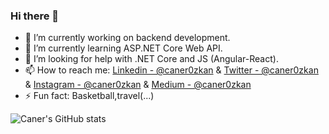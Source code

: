 ### Hi there 👋




- 🔭 I’m currently working on backend development.
- 🌱 I’m currently learning ASP.NET Core Web API.
- 🤔 I’m looking for help with .NET Core and JS (Angular-React).
- 📫 How to reach me: [Linkedin - @caner0zkan](https://www.linkedin.com/in/caner0zkan/ ) & [Twitter - @caner0zkan](https://twitter.com/caner0zkan ) & [Instagram - @caner0zkan](https://instagram.com/caner0zkan ) & [Medium - @caner0zkan](https://caner0zkan.medium.com/)
- ⚡ Fun fact: Basketball,travel(...)

![Caner's GitHub stats](https://github-readme-stats.vercel.app/api?username=caner0zkan&theme=tokyonight&show_icons=true)
